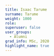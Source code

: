 ```yaml
---
title: Isaac Tarume
surname: Tarume
weight: 1000
role:
superuser: false
user_groups:
  - Alumni
grad_info: MSc, 2020
highlight_name: true
---
```

